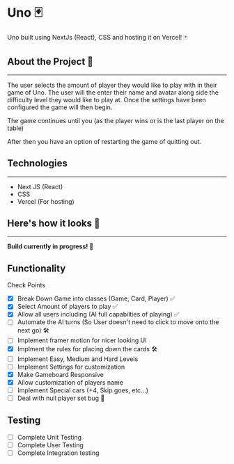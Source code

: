 # Uno 🃏

Uno built using NextJs (React), CSS and hosting it on Vercel! 🃏

## About the Project 🎸
-------------
The user selects the amount of player they would like to play with in their game of Uno.
The user will the enter their name and avatar along side the difficulty level they would like to play at.
Once the settings have been configured the game will then begin.

The game continues until you (as the player wins or is the last player on the table)

After then you have an option of restarting the game of quitting out.

## Technologies 
-------------
- Next JS (React)
- CSS 
- Vercel (For hosting)

## Here's how it looks  🎥
-------------
**Build currently in progress! 🚧**

## Functionality 
Check Points
- [x] Break Down Game into classes (Game, Card, Player) ✅
- [x] Select Amount of players to play ✅
- [x] Allow all users including (AI full capabilties of playing) ✅ 
- [ ] Automate the AI turns (So User doesn't need to click to move onto the next go) 🛠️
- [ ] Implement framer motion for nicer looking UI
- [x] Implment the rules for placing down the cards 🛠️
- [ ] Implement Easy, Medium and Hard Levels
- [ ] Implement Settings for customization
- [x] Make Gameboard Responsive
- [x] Allow customization of players name
- [ ] Implement Special cars (+4, Skip goes, etc...)
- [ ] Deal with null player set bug 🐛

## Testing 
- [ ] Complete Unit Testing
- [ ] Complete User Testing
- [ ] Complete Integration testing
